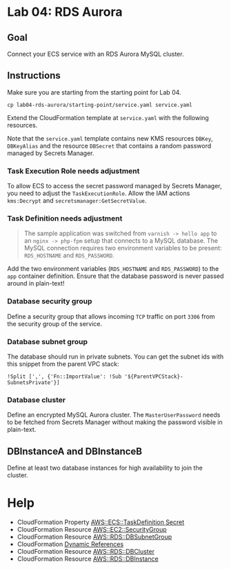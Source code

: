 # Lab 04: RDS Aurora

## Goal

Connect your ECS service with an RDS Aurora MySQL cluster.

## Instructions

Make sure you are starting from the starting point for Lab 04.

```
cp lab04-rds-aurora/starting-point/service.yaml service.yaml
```

Extend the CloudFormation template at `service.yaml` with the following resources.

Note that the `service.yaml` template contains new KMS resources `DBKey`, `DBKeyAlias` and the resource `DBSecret` that contains a random password managed by Secrets Manager.

### Task Execution Role needs adjustment

To allow ECS to access the secret password managed by Secrets Manager, you need to adjust the `TaskExecutionRole`. Allow the IAM actions `kms:Decrypt` and `secretsmanager:GetSecretValue`.

### Task Definition needs adjustment

> The sample application was switched from `varnish -> hello app` to an `nginx -> php-fpm` setup that connects to a MySQL database. The MySQL connection requires two environment variables to be present: `RDS_HOSTNAME` and `RDS_PASSWORD`.

Add the two environment variables (`RDS_HOSTNAME` and `RDS_PASSWORD`) to the `app` container definition. Ensure that the database password is never passed around in plain-text!

### Database security group

Define a security group that allows incoming `TCP` traffic on port `3306` from the security group of the service.

### Database subnet group

The database should run in private subnets. You can get the subnet ids with this snippet from the parent VPC stack:

```
!Split [',', {'Fn::ImportValue': !Sub '${ParentVPCStack}-SubnetsPrivate'}]
```

### Database cluster

Define an encrypted MySQL Aurora cluster. The `MasterUserPassword` needs to be fetched from Secrets Manager without making the password visible in plain-text.

## DBInstanceA and DBInstanceB

Define at least two database instances for high availability to join the cluster.

# Help

* CloudFormation Property [AWS::ECS::TaskDefinition Secret](https://docs.aws.amazon.com/AWSCloudFormation/latest/UserGuide/aws-properties-ecs-taskdefinition-secret.html)
* CloudFormation Resource [AWS::EC2::SecurityGroup](https://docs.aws.amazon.com/AWSCloudFormation/latest/UserGuide/aws-properties-ec2-security-group.html)
* CloudFormation Resource [AWS::RDS::DBSubnetGroup
](https://docs.aws.amazon.com/AWSCloudFormation/latest/UserGuide/aws-resource-rds-dbsubnet-group.html)
* CloudFormation [Dynamic References](https://docs.aws.amazon.com/AWSCloudFormation/latest/UserGuide/dynamic-references.html)
* CloudFormation Resource [AWS::RDS::DBCluster](https://docs.aws.amazon.com/AWSCloudFormation/latest/UserGuide/aws-resource-rds-dbcluster.html)
* CloudFormation Resource [AWS::RDS::DBInstance](https://docs.aws.amazon.com/AWSCloudFormation/latest/UserGuide/aws-properties-rds-database-instance.html)
